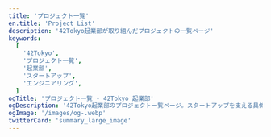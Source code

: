 ```yaml
---
title: 'プロジェクト一覧'
en.title: 'Project List'
description: '42Tokyo起業部が取り組んだプロジェクトの一覧ページ'
keywords:
  [
    '42Tokyo',
    'プロジェクト一覧',
    '起業部',
    'スタートアップ',
    'エンジニアリング',
  ]
ogTitle: 'プロジェクト一覧 - 42Tokyo 起業部'
ogDescription: '42Tokyo起業部のプロジェクト一覧ページ。スタートアップを支える具体的な取り組みを紹介。'
ogImage: '/images/og-.webp'
twitterCard: 'summary_large_image'
---
```


